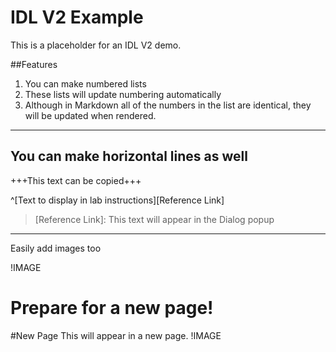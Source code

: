 # IDL V2 Example

This is a placeholder for an IDL V2 demo.


##Features

1. You can make numbered lists 
1. These lists will update numbering automatically
1. Although in Markdown all of the numbers in the list are identical, they will be updated when rendered. 

---
You can make horizontal lines as well
---


+++This text can be copied+++

^[Text to display in lab  instructions][Reference Link]

> [Reference Link]:
> This text will appear in the Dialog popup

---

Easily add images too

!IMAGE[](ektikz2w.jpg)

Prepare for a new page!
===

#New Page
This will appear in a new page. 
!IMAGE[](pag50er3.jpg)
